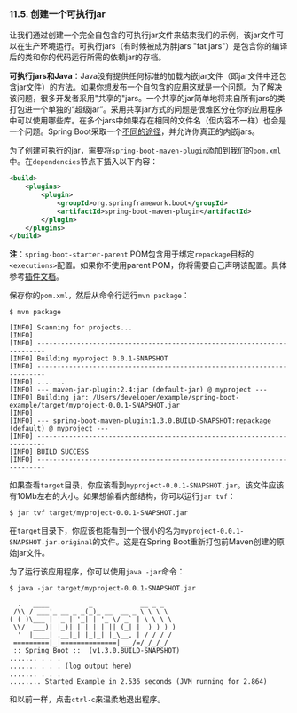 ### 11.5. 创建一个可执行jar

让我们通过创建一个完全自包含的可执行jar文件来结束我们的示例，该jar文件可以在生产环境运行。可执行jars（有时候被成为胖jars "fat jars"）是包含你的编译后的类和你的代码运行所需的依赖jar的存档。

**可执行jars和Java**：Java没有提供任何标准的加载内嵌jar文件（即jar文件中还包含jar文件）的方法。如果你想发布一个自包含的应用这就是一个问题。为了解决该问题，很多开发者采用"共享的"jars。一个共享的jar简单地将来自所有jars的类打包进一个单独的“超级jar”。采用共享jar方式的问题是很难区分在你的应用程序中可以使用哪些库。在多个jars中如果存在相同的文件名（但内容不一样）也会是一个问题。Spring Boot采取一个[不同的途径](http://docs.spring.io/spring-boot/docs/current-SNAPSHOT/reference/htmlsingle/#executable-jar)，并允许你真正的内嵌jars。

为了创建可执行的jar，需要将`spring-boot-maven-plugin`添加到我们的`pom.xml`中。在`dependencies`节点下插入以下内容：
```xml
<build>
    <plugins>
        <plugin>
            <groupId>org.springframework.boot</groupId>
            <artifactId>spring-boot-maven-plugin</artifactId>
        </plugin>
    </plugins>
</build>
```
**注**：`spring-boot-starter-parent` POM包含用于绑定`repackage`目标的`<executions>`配置。如果你不使用parent POM，你将需要自己声明该配置。具体参考[插件文档](http://docs.spring.io/spring-boot/docs/1.3.0.BUILD-SNAPSHOT/maven-plugin/usage.html)。

保存你的`pom.xml`，然后从命令行运行`mvn package`：
```shell
$ mvn package

[INFO] Scanning for projects...
[INFO]
[INFO] ------------------------------------------------------------------------
[INFO] Building myproject 0.0.1-SNAPSHOT
[INFO] ------------------------------------------------------------------------
[INFO] .... ..
[INFO] --- maven-jar-plugin:2.4:jar (default-jar) @ myproject ---
[INFO] Building jar: /Users/developer/example/spring-boot-example/target/myproject-0.0.1-SNAPSHOT.jar
[INFO]
[INFO] --- spring-boot-maven-plugin:1.3.0.BUILD-SNAPSHOT:repackage (default) @ myproject ---
[INFO] ------------------------------------------------------------------------
[INFO] BUILD SUCCESS
[INFO] ------------------------------------------------------------------------
```
如果查看`target`目录，你应该看到`myproject-0.0.1-SNAPSHOT.jar`。该文件应该有10Mb左右的大小。如果想偷看内部结构，你可以运行`jar tvf`：
```shell
$ jar tvf target/myproject-0.0.1-SNAPSHOT.jar
```
在`target`目录下，你应该也能看到一个很小的名为`myproject-0.0.1-SNAPSHOT.jar.original`的文件。这是在Spring Boot重新打包前Maven创建的原始jar文件。

为了运行该应用程序，你可以使用`java -jar`命令：
```shell
$ java -jar target/myproject-0.0.1-SNAPSHOT.jar

  .   ____          _            __ _ _
 /\\ / ___'_ __ _ _(_)_ __  __ _ \ \ \ \
( ( )\___ | '_ | '_| | '_ \/ _` | \ \ \ \
 \\/  ___)| |_)| | | | | || (_| |  ) ) ) )
  '  |____| .__|_| |_|_| |_\__, | / / / /
 =========|_|==============|___/=/_/_/_/
 :: Spring Boot ::  (v1.3.0.BUILD-SNAPSHOT)
....... . . .
....... . . . (log output here)
....... . . .
........ Started Example in 2.536 seconds (JVM running for 2.864)
```
和以前一样，点击`ctrl-c`来温柔地退出程序。

